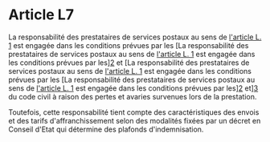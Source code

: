 # Article L7

La responsabilité des prestataires de services postaux au sens de [l'article L. 1][1] est engagée dans les conditions prévues par les [La responsabilité des prestataires de services postaux au sens de [l'article L. 1][1] est engagée dans les conditions prévues par les][2] et [La responsabilité des prestataires de services postaux au sens de [l'article L. 1][1] est engagée dans les conditions prévues par les [La responsabilité des prestataires de services postaux au sens de [l'article L. 1][1] est engagée dans les conditions prévues par les][2] et][3] du code civil à raison des pertes et avaries survenues lors de la prestation. 

Toutefois, cette responsabilité tient compte des caractéristiques des envois et des tarifs d'affranchissement selon des modalités fixées par un décret en Conseil d'Etat qui détermine des plafonds d'indemnisation.

 [1]: /affichCodeArticle.do?cidTexte=LEGITEXT000006070987&idArticle=LEGIARTI000006465296&dateTexte=&categorieLien=cid
 [2]: /affichCodeArticle.do?cidTexte=LEGITEXT000006070721&idArticle=LEGIARTI000006436298&dateTexte=&categorieLien=cid
 [3]: /affichCodeArticle.do?cidTexte=LEGITEXT000006070721&idArticle=LEGIARTI000006438819&dateTexte=&categorieLien=cid
